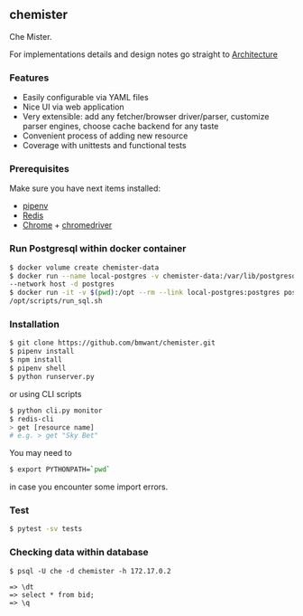 ## chemister

Che Mister.

For implementations details and design notes go straight to 
[Architecture](resources/ARCHITECTURE.md)

### Features
* Easily configurable via YAML files
* Nice UI via web application
* Very extensible: add any fetcher/browser driver/parser, customize
parser engines, choose cache backend for any taste
* Convenient process of adding new resource
* Coverage with unittests and functional tests

### Prerequisites
Make sure you have next items installed:
* [pipenv](https://docs.pipenv.org/)
* [Redis](https://redis.io/)
* [Chrome](https://www.google.com/chrome/) + 
[chromedriver](https://chromedriver.storage.googleapis.com/index.html)

### Run Postgresql within docker container

```bash
$ docker volume create chemister-data
$ docker run --name local-postgres -v chemister-data:/var/lib/postgresql/data \
--network host -d postgres
$ docker run -it -v $(pwd):/opt --rm --link local-postgres:postgres postgres \
/opt/scripts/run_sql.sh
```

### Installation
```bash
$ git clone https://github.com/bmwant/chemister.git
$ pipenv install
$ npm install
$ pipenv shell
$ python runserver.py
```
or using CLI scripts
```bash
$ python cli.py monitor
$ redis-cli
> get [resource name]
# e.g. > get "Sky Bet"
```
You may need to 
```bash
$ export PYTHONPATH=`pwd`
```
in case you encounter some import errors.

### Test
```bash
$ pytest -sv tests
```

### Checking data within database
```
$ psql -U che -d chemister -h 172.17.0.2

=> \dt
=> select * from bid;
=> \q
```

